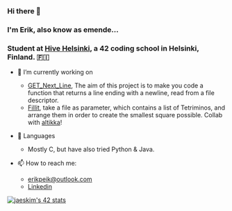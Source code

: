 ### Hi there 👋

### I'm Erik, also know as emende...
### Student at [Hive Helsinki](https://www.hive.fi/), a 42 coding school in Helsinki, Finland. 🇫🇮

- 🔭 I’m currently working on
     <!-- - [Libft](https://github.com/erikpeik/libft), where we have to make our own library. -->
    - [GET_Next_Line](https://github.com/erikpeik/GET_Next_Line), The aim of this project is to make you code a function that returns a line ending with a newline, read from a file descriptor.
    - [Fillit](https://github.com/erikpeik/fillit), take a file as parameter, which contains a list of Tetriminos, and arrange them in order to create the smallest square possible. Collab with [altikka](https://github.com/reviisori)!
      
- 🌱 Languages
    - Mostly C, but have also tried Python & Java.

- 📫 How to reach me:
    - erikpeik@outlook.com
    - [Linkedin](https://www.linkedin.com/in/erikpeik/)

[![jaeskim's 42 stats](https://badge42.herokuapp.com/api/stats/emende?cursus=42)](https://github.com/JaeSeoKim/badge42)
